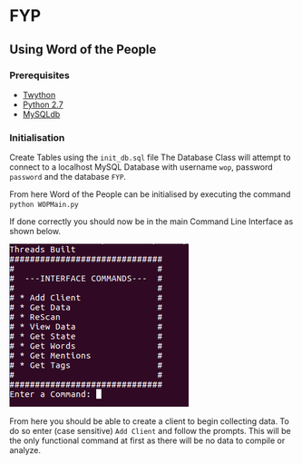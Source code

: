 # FYP

## Using Word of the People

### Prerequisites
* [Twython](https://github.com/ryanmcgrath/twython)
* [Python 2.7](https://docs.python.org/2/)
* [MySQLdb](http://mysql-python.sourceforge.net/MySQLdb.html)

### Initialisation

Create Tables using the `init_db.sql` file
The Database Class will attempt to connect to a localhost MySQL Database with username `wop`, password `password` and the database `FYP`.

From here Word of the People can be initialised by executing the command `python WOPMain.py`

If done correctly you should now be in the main Command Line Interface as shown below.

![Command Line Display](images/cli.png)

From here you should be able to create a client to begin collecting data. To do so enter (case sensitive) `Add Client` and follow the prompts. This will be the only functional command at first as there will be no data to compile or analyze.